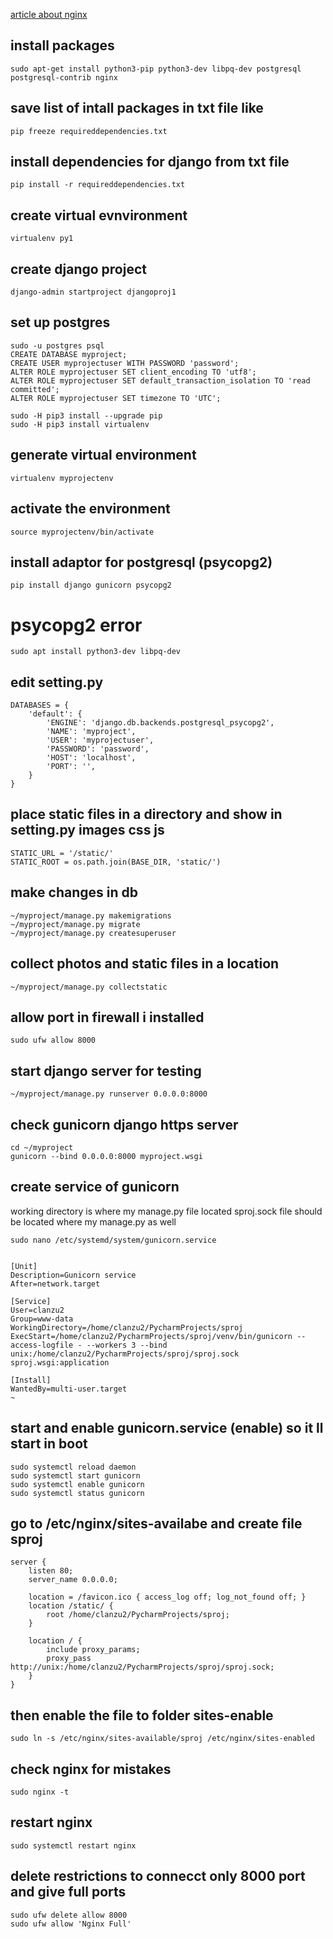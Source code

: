 [article about nginx](https://www.digitalocean.com/community/tutorials/how-to-set-up-django-with-postgres-nginx-and-gunicorn-on-ubuntu-16-04)
## install packages 
    sudo apt-get install python3-pip python3-dev libpq-dev postgresql postgresql-contrib nginx

##  save list of intall packages in txt file like 
    pip freeze requireddependencies.txt
## install dependencies for django from txt file
    pip install -r requireddependencies.txt    

## create virtual evnvironment 
    virtualenv py1
## create django project 
    django-admin startproject djangoproj1

##  set up postgres  
    sudo -u postgres psql
    CREATE DATABASE myproject;
    CREATE USER myprojectuser WITH PASSWORD 'password';
    ALTER ROLE myprojectuser SET client_encoding TO 'utf8';
    ALTER ROLE myprojectuser SET default_transaction_isolation TO 'read committed';
    ALTER ROLE myprojectuser SET timezone TO 'UTC';
    
    sudo -H pip3 install --upgrade pip
    sudo -H pip3 install virtualenv
   
## generate virtual environment 
    virtualenv myprojectenv
##  activate the environment 
    source myprojectenv/bin/activate    
## install adaptor for postgresql  (psycopg2) 
    pip install django gunicorn psycopg2

# psycopg2 error
    sudo apt install python3-dev libpq-dev
## edit setting.py 
    DATABASES = {
        'default': {
            'ENGINE': 'django.db.backends.postgresql_psycopg2',
            'NAME': 'myproject',
            'USER': 'myprojectuser',
            'PASSWORD': 'password',
            'HOST': 'localhost',
            'PORT': '',
        }
    }
## place static files in  a directory and show in setting.py  images css js
    STATIC_URL = '/static/'
    STATIC_ROOT = os.path.join(BASE_DIR, 'static/')
## make changes in db
    ~/myproject/manage.py makemigrations
    ~/myproject/manage.py migrate   
    ~/myproject/manage.py createsuperuser
## collect photos and static files in a location 
    ~/myproject/manage.py collectstatic    
## allow port in firewall i installed 
    sudo ufw allow 8000
    
## start django server for testing
    ~/myproject/manage.py runserver 0.0.0.0:8000    
    
## check gunicorn django https server
    cd ~/myproject
    gunicorn --bind 0.0.0.0:8000 myproject.wsgi

## create service of gunicorn
working directory is where my manage.py file located
sproj.sock file should be located where my manage.py as well 
    
    sudo nano /etc/systemd/system/gunicorn.service
    

    [Unit]
    Description=Gunicorn service
    After=network.target
    
    [Service]
    User=clanzu2
    Group=www-data
    WorkingDirectory=/home/clanzu2/PycharmProjects/sproj
    ExecStart=/home/clanzu2/PycharmProjects/sproj/venv/bin/gunicorn --access-logfile - --workers 3 --bind unix:/home/clanzu2/PycharmProjects/sproj/sproj.sock sproj.wsgi:application
    
    [Install]
    WantedBy=multi-user.target
    ~                          

## start and enable gunicorn.service  (enable) so it ll start in boot

    sudo systemctl reload daemon 
    sudo systemctl start gunicorn
    sudo systemctl enable gunicorn
    sudo systemctl status gunicorn

## go to /etc/nginx/sites-availabe and create file sproj
    server {
        listen 80;
        server_name 0.0.0.0;
    
        location = /favicon.ico { access_log off; log_not_found off; }
        location /static/ {
            root /home/clanzu2/PycharmProjects/sproj;
        }
    
        location / {
            include proxy_params;
            proxy_pass http://unix:/home/clanzu2/PycharmProjects/sproj/sproj.sock;
        }
    }
    
## then enable the file to folder sites-enable
    sudo ln -s /etc/nginx/sites-available/sproj /etc/nginx/sites-enabled
    
## check nginx for mistakes 
    sudo nginx -t
## restart nginx 
    sudo systemctl restart nginx
    
## delete restrictions to connecct only 8000 port  and give full ports 
    sudo ufw delete allow 8000
    sudo ufw allow 'Nginx Full'            


    
    
                  
    
    
    
    
    
    
    
    
    
    
    
    
    
    
    
    
    
    
    
    
    
    